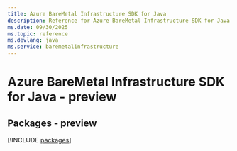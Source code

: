 ```yaml
---
title: Azure BareMetal Infrastructure SDK for Java
description: Reference for Azure BareMetal Infrastructure SDK for Java
ms.date: 09/30/2025
ms.topic: reference
ms.devlang: java
ms.service: baremetalinfrastructure
---
```

# Azure BareMetal Infrastructure SDK for Java - preview
## Packages - preview
[!INCLUDE [packages](baremetal-infrastructure-index.md)]